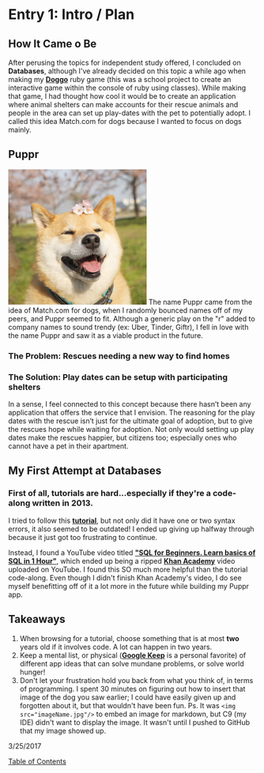 # Entry 1: Intro / Plan

## How It Came o Be

After perusing the topics for independent study offered, I concluded on **Databases**, although I've already decided on this topic a while ago when making my **[Doggo](https://github.com/josuemoran/doggo)** ruby game (this was a school project to create an interactive game within the console of ruby using classes). While making that game, I had thought how cool it would be to create an application where animal shelters can make accounts for their rescue animals and people in the area can set up play-dates with the pet to potentially adopt. I called this idea Match.com for dogs because I wanted to focus on dogs mainly.


## Puppr

<img src="../images/doggo2.jpg"/>
The name Puppr came from the idea of Match.com for dogs, when I randomly bounced names off of my peers, and Puppr seemed to fit. Although a generic play on the "r" added to company names to sound trendy (ex: Uber, Tinder, Giftr), I fell in love with the name Puppr and saw it as a viable product in the future.

### The Problem: Rescues needing a new way to find homes

### The Solution: Play dates can be setup with participating shelters

In a sense, I feel connected to this concept because there hasn’t been any application that offers the service that I envision. The reasoning for the play dates with the rescue isn’t just for the ultimate goal of adoption, but to give the rescues hope while waiting for adoption. Not only would setting up play dates make the rescues happier, but citizens too; especially ones who cannot have a pet in their apartment.  


## My First Attempt at Databases

### First of all, tutorials are hard...especially if they're a code-along written in 2013.

I tried to follow this **[tutorial](http://mherman.org/blog/2013/06/08/designing-with-class-sinatra-plus-postgresql-plus-heroku/#.WNcu9Tvys2w)**, but not only did it have one or two syntax errors, it also seemed to be outdated! I ended up giving up halfway through because it just got too frustrating to continue. 

Instead, I found a YouTube video titled **["SQL for Beginners. Learn basics of SQL in 1 Hour"](https://www.youtube.com/watch?v=7Vtl2WggqOg)**, which ended up being a ripped **[Khan Academy](https://www.khanacademy.org/computing/computer-programming/sql)** video uploaded on YouTube. I found this SO much more helpful than the tutorial code-along. Even though I didn't finish Khan Academy's video, I do see myself benefitting off of it a lot more in the future while building my Puppr app.

## Takeaways

1. When browsing for a tutorial, choose something that is at most **two** years old if it involves code. A lot can happen in two years.
2. Keep a mental list, or physical (**[Google Keep](https://keep.google.com/)** is a personal favorite) of different app ideas that can solve mundane problems, or solve world hunger!
3. Don't let your frustration hold you back from what you think of, in terms of programming. I spent 30 minutes on figuring out how to insert that image of the dog you saw earlier; I could have easily given up and forgotten about it, but that wouldn't have been fun. 
Ps. It was `<img src="imageName.jpg"/>` to embed an image for markdown, but C9 (my IDE) didn't want to display the image. It wasn't until I pushed to GitHub that my image showed up.   

3/25/2017
<!--[Next](entry02.md)-->

[Table of Contents](../README.md)
